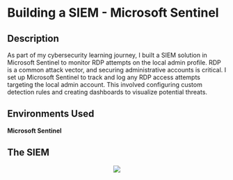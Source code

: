<h1> Building a SIEM - Microsoft Sentinel </h1>

<h2> Description </h2>
As part of my cybersecurity learning journey, I built a SIEM solution in Microsoft Sentinel to monitor RDP attempts on the local admin profile. RDP is a common attack vector, and securing administrative accounts is critical. I set up Microsoft Sentinel to track and log any RDP access attempts targeting the local admin account. This involved configuring custom detection rules and creating dashboards to visualize potential threats.
<br />

<h2>Environments Used </h2>
<b>Microsoft Sentinel</b>

<h2> The SIEM</h2>
<p align="center">
<img src="[Building a SEIM.pptx](https://github.com/user-attachments/files/17135695/Building.a.SEIM.pptx)">
<br />
